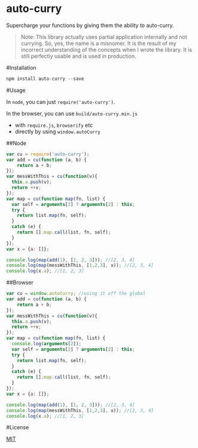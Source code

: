 auto-curry
==========

Supercharge your functions by giving them the ability to auto-curry.

> Note:
> This library actually uses partial application internally and not currying. So, yes, the name is a misnomer.
> It is the result of my incorrect understanding of the concepts when I wrote the library.
> It is still perfectly usable and is used in production.

#Installation

```javascript
npm install auto-curry --save
```

#Usage

In `node`, you can just `require('auto-curry')`.

In the browser, you can use `build/auto-curry.min.js`

- with `require.js`, `browserify` etc
- directly by using `window.autoCurry`

##Node

```javascript
var cu = require('auto-curry');
var add = cu(function (a, b) {
    return a + b;
});
var messWithThis = cu(function(v){
  this.a.push(v);
  return ++v;
});
var map = cu(function map(fn, list) {
  var self = arguments[2] ? arguments[2] : this;
  try {
    return list.map(fn, self);
  }
  catch (e) {
    return [].map.call(list, fn, self);
  }
});
var x = {a: []};

console.log(map(add(1), [1, 2, 3])); //[2, 3, 4]
console.log(map(messWithThis, [1,2,3], x)); //[2, 3, 4]
console.log(x.a); //[1, 2, 3]
```

##Browser
```javascript
var cu = window.autoCurry; //using it off the global
var add = cu(function (a, b) {
    return a + b;
});
var messWithThis = cu(function(v){
  this.a.push(v);
  return ++v;
});
var map = cu(function map(fn, list) {
  console.log(arguments[2]);
  var self = arguments[2] ? arguments[2] : this;
  try {
    return list.map(fn, self);
  }
  catch (e) {
    return [].map.call(list, fn, self);
  }
});
var x = {a: []};

console.log(map(add(1), [1, 2, 3])); //[2, 3, 4]
console.log(map(messWithThis, [1,2,3], x)); //[2, 3, 4]
console.log(x.a); //[1, 2, 3]
```

#License

[MIT](https://github.com/zeusdeux/auto-curry/blob/master/LICENSE)
